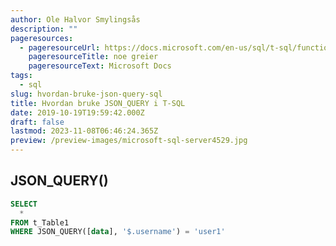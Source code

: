 ```yaml
---
author: Ole Halvor Smylingsås
description: ""
pageresources:
  - pageresourceUrl: https://docs.microsoft.com/en-us/sql/t-sql/functions/json-query-transact-sql?view=sql-server-ver15
    pageresourceTitle: noe greier
    pageresourceText: Microsoft Docs
tags:
  - sql
slug: hvordan-bruke-json-query-sql
title: Hvordan bruke JSON_QUERY i T-SQL
date: 2019-10-19T19:59:42.000Z
draft: false
lastmod: 2023-11-08T06:46:24.365Z
preview: /preview-images/microsoft-sql-server4529.jpg
---
```



<!--more-->

## JSON_QUERY()

```sql
SELECT
  *
FROM t_Table1
WHERE JSON_QUERY([data], '$.username') = 'user1' 
```



